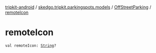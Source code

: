 [tripkit-android](../../index.md) / [skedgo.tripkit.parkingspots.models](../index.md) / [OffStreetParking](index.md) / [remoteIcon](./remote-icon.md)

# remoteIcon

`val remoteIcon: `[`String`](https://kotlinlang.org/api/latest/jvm/stdlib/kotlin/-string/index.html)`?`